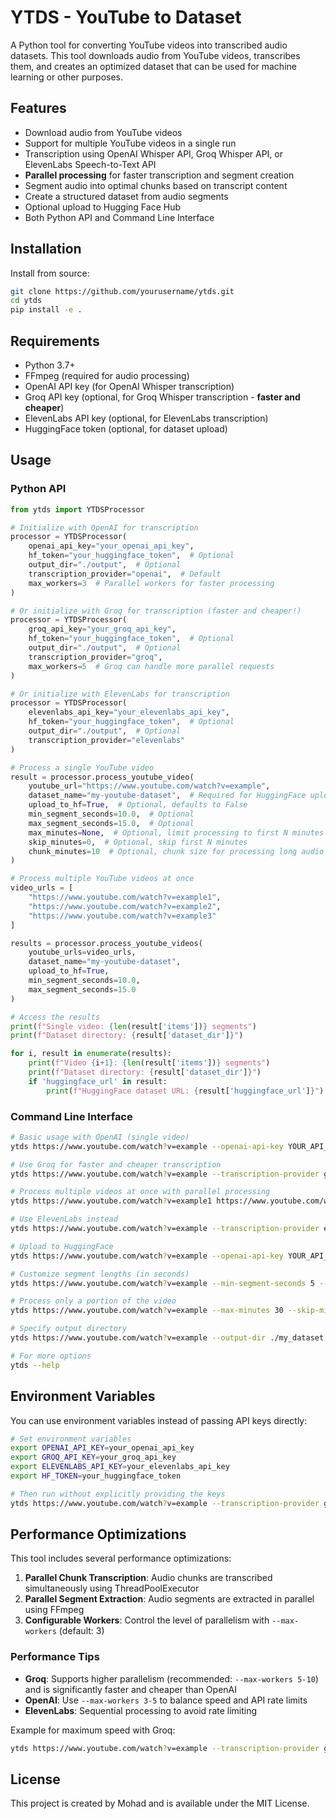 # YTDS - YouTube to Dataset

A Python tool for converting YouTube videos into transcribed audio datasets. This tool downloads audio from YouTube videos, transcribes them, and creates an optimized dataset that can be used for machine learning or other purposes.

## Features

- Download audio from YouTube videos
- Support for multiple YouTube videos in a single run
- Transcription using OpenAI Whisper API, Groq Whisper API, or ElevenLabs Speech-to-Text API
- **Parallel processing** for faster transcription and segment creation
- Segment audio into optimal chunks based on transcript content
- Create a structured dataset from audio segments
- Optional upload to Hugging Face Hub
- Both Python API and Command Line Interface

## Installation

Install from source:
```bash
git clone https://github.com/yourusername/ytds.git
cd ytds
pip install -e .
```

## Requirements

- Python 3.7+
- FFmpeg (required for audio processing)
- OpenAI API key (for OpenAI Whisper transcription)
- Groq API key (optional, for Groq Whisper transcription - **faster and cheaper**)
- ElevenLabs API key (optional, for ElevenLabs transcription)
- HuggingFace token (optional, for dataset upload)

## Usage

### Python API

```python
from ytds import YTDSProcessor

# Initialize with OpenAI for transcription
processor = YTDSProcessor(
    openai_api_key="your_openai_api_key",
    hf_token="your_huggingface_token",  # Optional
    output_dir="./output",  # Optional
    transcription_provider="openai",  # Default
    max_workers=3  # Parallel workers for faster processing
)

# Or initialize with Groq for transcription (faster and cheaper!)
processor = YTDSProcessor(
    groq_api_key="your_groq_api_key",
    hf_token="your_huggingface_token",  # Optional
    output_dir="./output",  # Optional
    transcription_provider="groq",
    max_workers=5  # Groq can handle more parallel requests
)

# Or initialize with ElevenLabs for transcription
processor = YTDSProcessor(
    elevenlabs_api_key="your_elevenlabs_api_key",
    hf_token="your_huggingface_token",  # Optional
    output_dir="./output",  # Optional
    transcription_provider="elevenlabs"
)

# Process a single YouTube video
result = processor.process_youtube_video(
    youtube_url="https://www.youtube.com/watch?v=example",
    dataset_name="my-youtube-dataset",  # Required for HuggingFace upload
    upload_to_hf=True,  # Optional, defaults to False
    min_segment_seconds=10.0,  # Optional
    max_segment_seconds=15.0,  # Optional
    max_minutes=None,  # Optional, limit processing to first N minutes
    skip_minutes=0,  # Optional, skip first N minutes
    chunk_minutes=10  # Optional, chunk size for processing long audio
)

# Process multiple YouTube videos at once
video_urls = [
    "https://www.youtube.com/watch?v=example1",
    "https://www.youtube.com/watch?v=example2",
    "https://www.youtube.com/watch?v=example3"
]

results = processor.process_youtube_videos(
    youtube_urls=video_urls,
    dataset_name="my-youtube-dataset",
    upload_to_hf=True,
    min_segment_seconds=10.0,
    max_segment_seconds=15.0
)

# Access the results
print(f"Single video: {len(result['items'])} segments")
print(f"Dataset directory: {result['dataset_dir']}")

for i, result in enumerate(results):
    print(f"Video {i+1}: {len(result['items'])} segments")
    print(f"Dataset directory: {result['dataset_dir']}")
    if 'huggingface_url' in result:
        print(f"HuggingFace dataset URL: {result['huggingface_url']}")
```

### Command Line Interface

```bash
# Basic usage with OpenAI (single video)
ytds https://www.youtube.com/watch?v=example --openai-api-key YOUR_API_KEY

# Use Groq for faster and cheaper transcription
ytds https://www.youtube.com/watch?v=example --transcription-provider groq --groq-api-key YOUR_API_KEY

# Process multiple videos at once with parallel processing
ytds https://www.youtube.com/watch?v=example1 https://www.youtube.com/watch?v=example2 --groq-api-key YOUR_API_KEY --transcription-provider groq --max-workers 5

# Use ElevenLabs instead
ytds https://www.youtube.com/watch?v=example --transcription-provider elevenlabs --elevenlabs-api-key YOUR_API_KEY

# Upload to HuggingFace
ytds https://www.youtube.com/watch?v=example --openai-api-key YOUR_API_KEY --upload-to-hf --dataset-name my-youtube-dataset --hf-token YOUR_HF_TOKEN

# Customize segment lengths (in seconds)
ytds https://www.youtube.com/watch?v=example --min-segment-seconds 5 --max-segment-seconds 10

# Process only a portion of the video
ytds https://www.youtube.com/watch?v=example --max-minutes 30 --skip-minutes 5

# Specify output directory
ytds https://www.youtube.com/watch?v=example --output-dir ./my_dataset

# For more options
ytds --help
```

## Environment Variables

You can use environment variables instead of passing API keys directly:

```bash
# Set environment variables
export OPENAI_API_KEY=your_openai_api_key
export GROQ_API_KEY=your_groq_api_key
export ELEVENLABS_API_KEY=your_elevenlabs_api_key
export HF_TOKEN=your_huggingface_token

# Then run without explicitly providing the keys
ytds https://www.youtube.com/watch?v=example --transcription-provider groq
```

## Performance Optimizations

This tool includes several performance optimizations:

1. **Parallel Chunk Transcription**: Audio chunks are transcribed simultaneously using ThreadPoolExecutor
2. **Parallel Segment Extraction**: Audio segments are extracted in parallel using FFmpeg
3. **Configurable Workers**: Control the level of parallelism with `--max-workers` (default: 3)

### Performance Tips

- **Groq**: Supports higher parallelism (recommended: `--max-workers 5-10`) and is significantly faster and cheaper than OpenAI
- **OpenAI**: Use `--max-workers 3-5` to balance speed and API rate limits
- **ElevenLabs**: Sequential processing to avoid rate limiting

Example for maximum speed with Groq:
```bash
ytds https://www.youtube.com/watch?v=example --transcription-provider groq --groq-api-key YOUR_KEY --max-workers 10
```

## License

This project is created by Mohad and is available under the MIT License.
